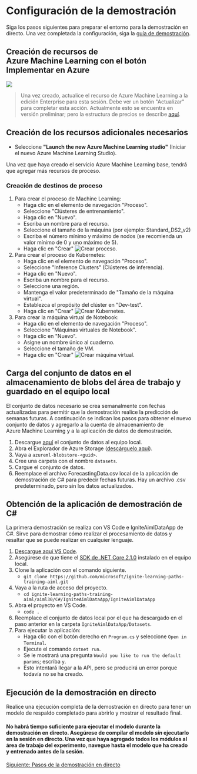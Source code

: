 # <a name="demo-setup"></a>Configuración de la demostración
Siga los pasos siguientes para preparar el entorno para la demostración en directo. Una vez completada la configuración, siga la [guía de demostración](demoguide.md).

## <a name="create-azure-machine-learning-resources-with-the-deploy-to-azure-button-below"></a>Creación de recursos de Azure Machine Learning con el botón Implementar en Azure
<a href="https://portal.azure.com/#create/Microsoft.Template/uri/https%3A%2F%2Fraw.githubusercontent.com%2Fcassieview%2Fignite-learning-paths-training-aiml%2Fmaster%2Faiml30%2Fdeploy.json" rel="nofollow"> <img src="https://camo.githubusercontent.com/9285dd3998997a0835869065bb15e5d500475034/687474703a2f2f617a7572656465706c6f792e6e65742f6465706c6f79627574746f6e2e706e67" data-canonical-src="http://azuredeploy.net/deploybutton.png" style="max-width:100%;">
</a>

> Una vez creado, actualice el recurso de Azure Machine Learning a la edición Enterprise para esta sesión. Debe ver un botón "Actualizar" para completar esta acción. Actualmente esto se encuentra en versión preliminar; pero la estructura de precios se describe [aquí](https://azure.microsoft.com/en-us/pricing/details/machine-learning/).

## <a name="create-additional-resources-needed"></a>Creación de los recursos adicionales necesarios

* Seleccione **"Launch the new Azure Machine Learning studio"** (Iniciar el nuevo Azure Machine Learning Studio).

Una vez que haya creado el servicio Azure Machine Learning base, tendrá que agregar más recursos de proceso.
### <a name="create-compute-targets"></a>Creación de destinos de proceso
1. Para crear el proceso de Machine Learning:
    * Haga clic en el elemento de navegación "Proceso".
    * Seleccione "Clústeres de entrenamiento".
    * Haga clic en "Nuevo".
    * Escriba un nombre para el recurso.
    * Seleccione el tamaño de la máquina (por ejemplo: Standard_DS2_v2)
    * Escriba el número mínimo y máximo de nodos (se recomienda un valor mínimo de 0 y uno máximo de 5).
    * Haga clic en "Crear" ![Crear proceso](https://globaleventcdn.blob.core.windows.net/assets/aiml/aiml30/CreateMlCompute.gif).
2. Para crear el proceso de Kubernetes:
    * Haga clic en el elemento de navegación "Proceso".
    * Seleccione "Inference Clusters" (Clústeres de inferencia).
    * Haga clic en "Nuevo".
    * Escriba un nombre para el recurso.
    * Seleccione una región.
    * Mantenga el valor predeterminado de "Tamaño de la máquina virtual".
    * Establezca el propósito del clúster en "Dev-test".
    * Haga clic en "Crear" ![Crear Kubernetes](https://globaleventcdn.blob.core.windows.net/assets/aiml/aiml30/CreateKubService.gif).
3. Para crear la máquina virtual de Notebook:
    * Haga clic en el elemento de navegación "Proceso".
    * Seleccione "Máquinas virtuales de Notebook".
    * Haga clic en "Nuevo".
    * Asigne un nombre único al cuaderno.
    * Seleccione el tamaño de VM.
    * Haga clic en "Crear" ![Crear máquina virtual](https://globaleventcdn.blob.core.windows.net/assets/aiml/aiml30/CreateNotebookVM.gif).


## <a name="upload-dataset-to-workspace-blob-storage-and-save-to-local"></a>Carga del conjunto de datos en el almacenamiento de blobs del área de trabajo y guardado en el equipo local
El conjunto de datos necesario se crea semanalmente con fechas actualizadas para permitir que la demostración realice la predicción de semanas futuras. A continuación se indican los pasos para obtener el nuevo conjunto de datos y agregarlo a la cuenta de almacenamiento de Azure Machine Learning y a la aplicación de datos de demostración.

1. Descargue [aquí](https://globaleventcdn.blob.core.windows.net/assets/aiml/aiml30/datasets/ForecastingData.csv) el conjunto de datos al equipo local.
2. Abra el Explorador de Azure Storage ([descárguelo aquí](https://azure.microsoft.com/en-us/features/storage-explorer/)).
3. Vaya a `azureml-blobstore-<guid>`.
4. Cree una carpeta con el nombre `datasets`.
5. Cargue el conjunto de datos.
6. Reemplace el archivo ForecastingData.csv local de la aplicación de demostración de C# para predecir fechas futuras. Hay un archivo .csv predeterminado, pero sin los datos actualizados.

## <a name="get-the-c-demo-app"></a>Obtención de la aplicación de demostración de C#
La primera demostración se realiza con VS Code e IgniteAimlDataApp de C#. Sirve para demostrar cómo realizar el procesamiento de datos y resaltar que se puede realizar en cualquier lenguaje.

1. [Descargue aquí VS Code](https://code.visualstudio.com/download).
2. Asegúrese de que tiene el [SDK de .NET Core 2.1.0](https://dotnet.microsoft.com/download/dotnet-core/2.1) instalado en el equipo local.
3. Clone la aplicación con el comando siguiente.
    * `git clone https://github.com/microsoft/ignite-learning-paths-training-aiml.git`
4. Vaya a la ruta de acceso del proyecto.
    * `cd ignite-learning-paths-training-aiml/aiml30/C#/IgniteAimlDataApp/IgniteAimlDataApp`
5. Abra el proyecto en VS Code.
    * `code .`
6. Reemplace el conjunto de datos local por el que ha descargado en el paso anterior en la carpeta `IgniteAimlDataApp/Datasets`.
7. Para ejecutar la aplicación:
    * Haga clic con el botón derecho en `Program.cs` y seleccione `Open in Terminal`.
    * Ejecute el comando `dotnet run`.
    * Se le mostrará una pregunta `Would you like to run the default params`; escriba `y`.
    * Esto intentará llegar a la API, pero se producirá un error porque todavía no se ha creado.

## <a name="run-through-the-live-demo"></a>Ejecución de la demostración en directo
Realice una ejecución completa de la demostración en directo para tener un modelo de respaldo completado para abrirlo y mostrar el resultado final.

#### <a name="there-will-not-be-enough-time-to-run-the-model-during-the-live-demo-make-sure-to-build-the-model-_without_-running-it-in-the-live-session-once-you-have-added-all-the-modules-to-the-experiment-workspace-then-navigate-to-the-model-you-created-and-trained-prior-to-the-session"></a>No habrá tiempo suficiente para ejecutar el modelo durante la demostración en directo. Asegúrese de compilar el modelo _sin_ ejecutarlo en la sesión en directo. Una vez que haya agregado todos los módulos al área de trabajo del experimento, navegue hasta el modelo que ha creado y entrenado antes de la sesión.

[Siguiente: Pasos de la demostración en directo](demoguide.md)
